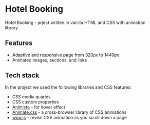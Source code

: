 # Hotel Booking

Hotel Booking - prject written in vanilla HTML and CSS with animation library

## Features

- Adaptive and responsive page from 320px to 1440px
- Animated images, sections, and links

## Tech stack

In the project we used the following libraries and CSS features:

- CSS media quaries
- CSS custom properties
- [Animista](https://animista.net/) - for hover effect
- [Animate.css](https://animate.style/) - a cross-browser library of CSS animations
- [wow.js](https://wowjs.uk/) - reveal CSS animation as you scroll down a page
